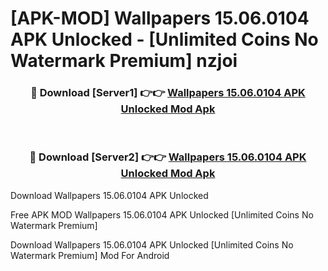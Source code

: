 # [APK-MOD] Wallpapers 15.06.0104 APK Unlocked - [Unlimited Coins No Watermark Premium] nzjoi



<div align="center">
<h3>🔴 Download [Server1] 👉👉 <a href="https://momento.my/?title=Wallpapers_15.06.0104_APK_Unlocked">Wallpapers 15.06.0104 APK Unlocked Mod Apk</a></h3><br>

<h3>🔴 Download [Server2] 👉👉 <a href="https://momento.my/?title=Wallpapers_15.06.0104_APK_Unlocked">Wallpapers 15.06.0104 APK Unlocked Mod Apk</a></h3>
</div>



Download Wallpapers 15.06.0104 APK Unlocked 

Free APK MOD Wallpapers 15.06.0104 APK Unlocked [Unlimited Coins No Watermark Premium]

Download Wallpapers 15.06.0104 APK Unlocked [Unlimited Coins No Watermark Premium] Mod For Android
